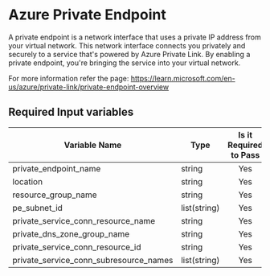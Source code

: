 # Azure Private Endpoint

A private endpoint is a network interface that uses a private IP address from your virtual network. This network interface connects you privately and securely to a service that's powered by Azure Private Link. By enabling a private endpoint, you're bringing the service into your virtual network.

For more information refer the page: https://learn.microsoft.com/en-us/azure/private-link/private-endpoint-overview

## Required Input variables

| Variable Name  | Type  | Is it Required to Pass  |
|----------------|-------|:-----------------------:|
| private_endpoint_name | string | Yes |
| location | string | Yes |
| resource_group_name | string | Yes |
| pe_subnet_id | list(string) | Yes |
| private_service_conn_resource_name | string | Yes |
| private_dns_zone_group_name | string | Yes |
| private_service_conn_resource_id | string | Yes |
| private_service_conn_subresource_names | list(string) | Yes |


